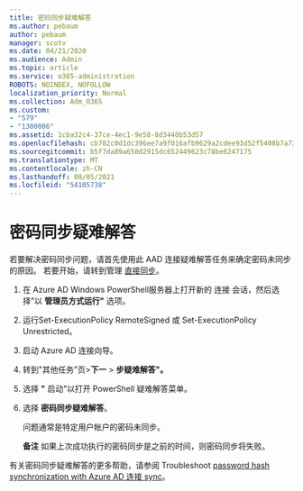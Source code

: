 ```yaml
---
title: 密码同步疑难解答
ms.author: pebaum
author: pebaum
manager: scotv
ms.date: 04/21/2020
ms.audience: Admin
ms.topic: article
ms.service: o365-administration
ROBOTS: NOINDEX, NOFOLLOW
localization_priority: Normal
ms.collection: Adm_O365
ms.custom:
- "579"
- "1300006"
ms.assetid: 1cba32c4-37ce-4ec1-9e58-8d3440b53d57
ms.openlocfilehash: cb782c0d1dc396ee7a9f016afb9629a2cdee93d52f5408b7a73e576e783ebc0a
ms.sourcegitcommit: b5f7da89a650d2915dc652449623c78be6247175
ms.translationtype: MT
ms.contentlocale: zh-CN
ms.lasthandoff: 08/05/2021
ms.locfileid: "54105738"
---
```

# <a name="troubleshoot-password-synchronization"></a>密码同步疑难解答

若要解决密码同步问题，请首先使用此 AAD 连接疑难解答任务来确定密码未同步的原因。 若要开始，请转到管理 [直接同步](https://admin.microsoft.com/AdminPortal/Home#/dirsyncmanagement)。  

1. 在 Azure AD Windows PowerShell服务器上打开新的 连接 会话，然后选择"以 **管理员方式运行"** 选项。

2. 运行Set-ExecutionPolicy RemoteSigned 或 Set-ExecutionPolicy Unrestricted。

3. 启动 Azure AD 连接向导。

4. 转到"其他任务"页>**下一**  >  **步疑难解答"。**

5. 选择 **"** 启动"以打开 PowerShell 疑难解答菜单。

6. 选择 **密码同步疑难解答**。

    问题通常是特定用户帐户的密码未同步。

    **备注** 如果上次成功执行的密码同步是之前的时间，则密码同步将失败。

有关密码同步疑难解答的更多帮助，请参阅 Troubleshoot [password hash synchronization with Azure AD 连接 sync](https://docs.microsoft.com/azure/active-directory/hybrid/tshoot-connect-password-hash-synchronization)。